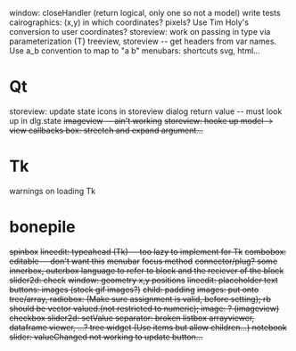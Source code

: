 window: closeHandler (return logical, only one so not a model)
write tests
cairographics: (x,y) in which coordinates? pixels? Use Tim Holy's conversion to user coordinates?
storeview: work on passing in type via parameterization {T}
treeview, storeview -- get headers from var names. Use a_b convention to map to "a b"
menubars: shortcuts
svg, html...

# Qt

storeview: update state
icons in storeview
dialog return value -- must look up in dlg.state
<del>imageview -- ain't working</del>
<del>storeview: hooke up model -> view callbacks </del>
<del>box: strectch and expand argument...</del>

# Tk

warnings on loading Tk


# bonepile
<del>spinbox</del>
<del>lineedit: typeahead (Tk) -- too lazy to implement for Tk</del>
<del>combobox: editable -- don't want this</del>
<del>menubar</del>
<del>focus method</del>
<del>connector/plug? some innerbox, outerbox language to refer to block and the reciever of the block</del>
<del>slider2d:  check</del>
<del>window: geometry x,y positions</del>
<del>lineedit: placeholder text</del>
<del>buttons: images (stock gif images?)</del>
<del>child: padding</del>
<del>images: put onto tree/array, </del>
<del>radiobox: (Make sure assignment is valid, before setting); rb should be vector valued.(not restricted to numeric);<del>
<del>image: ? (imageview)</del>
<del>checkbox</del>
<del>slider2d: setValue</del>
<del>separator: broken</del>
<del>listbox</del>
<del>arrayviewer, dataframe viewer, ...?<del>
<del>tree widget (Use items but allow children...)<del>
<del>notebook</del>
<del>slider: valueChanged not working to update button...</del>
